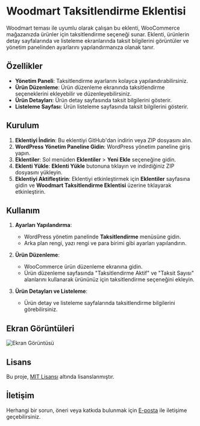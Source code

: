 # Woodmart Taksitlendirme Eklentisi

Woodmart teması ile uyumlu olarak çalışan bu eklenti, WooCommerce mağazanızda ürünler için taksitlendirme seçeneği sunar. Eklenti, ürünlerin detay sayfalarında ve listeleme ekranlarında taksit bilgilerini görüntüler ve yönetim panelinden ayarlarını yapılandırmanıza olanak tanır.

## Özellikler

- **Yönetim Paneli**: Taksitlendirme ayarlarını kolayca yapılandırabilirsiniz.
- **Ürün Düzenleme**: Ürün düzenleme ekranında taksitlendirme seçeneklerini ekleyebilir ve düzenleyebilirsiniz.
- **Ürün Detayları**: Ürün detay sayfasında taksit bilgilerini gösterir.
- **Listeleme Sayfası**: Ürün listeleme sayfasında taksit bilgilerini gösterir.

## Kurulum

1. **Eklentiyi İndirin**: Bu eklentiyi GitHub'dan indirin veya ZIP dosyasını alın.
2. **WordPress Yönetim Paneline Gidin**: WordPress yönetim paneline giriş yapın.
3. **Eklentiler**: Sol menüden **Eklentiler** > **Yeni Ekle** seçeneğine gidin.
4. **Eklenti Yükle**: **Eklenti Yükle** butonuna tıklayın ve indirdiğiniz ZIP dosyasını yükleyin.
5. **Eklentiyi Aktifleştirin**: Eklentiyi etkinleştirmek için **Eklentiler** sayfasına gidin ve **Woodmart Taksitlendirme Eklentisi** üzerine tıklayarak etkinleştirin.

## Kullanım

1. **Ayarları Yapılandırma**:
   - WordPress yönetim panelinde **Taksitlendirme** menüsüne gidin.
   - Arka plan rengi, yazı rengi ve para birimi gibi ayarları yapılandırın.

2. **Ürün Düzenleme**:
   - WooCommerce ürün düzenleme ekranına gidin.
   - Ürün düzenleme sayfasında "Taksitlendirme Aktif" ve "Taksit Sayısı" alanlarını kullanarak ürününüz için taksitlendirme seçeneğini ekleyin.

3. **Ürün Detayları ve Listeleme**:
   - Ürün detay ve listeleme sayfalarında taksitlendirme bilgilerini görebilirsiniz.

## Ekran Görüntüleri

![Ekran Görüntüsü]([[https://example.com/screenshot.png](https://github.com/OmerAti/woodmart-instalment-plugin/blob/main/screen.jpeg)](https://github.com/OmerAti/woodmart-instalment-plugin/blob/main/screen.jpeg))

## Lisans

Bu proje, [MIT Lisansı](LICENSE) altında lisanslanmıştır.

## İletişim

Herhangi bir sorun, öneri veya katkıda bulunmak için [E-posta](mailto:info@jrodix.com) ile iletişime geçebilirsiniz.

